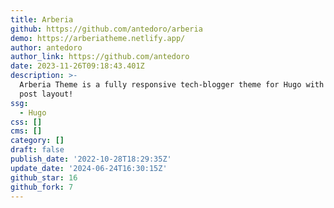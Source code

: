 ```yaml
---
title: Arberia
github: https://github.com/antedoro/arberia
demo: https://arberiatheme.netlify.app/
author: antedoro
author_link: https://github.com/antedoro
date: 2023-11-26T09:18:43.401Z
description: >-
  Arberia Theme is a fully responsive tech-blogger theme for Hugo with 4 single
  post layout!
ssg:
  - Hugo
css: []
cms: []
category: []
draft: false
publish_date: '2022-10-28T18:29:35Z'
update_date: '2024-06-24T16:30:15Z'
github_star: 16
github_fork: 7
---
```

